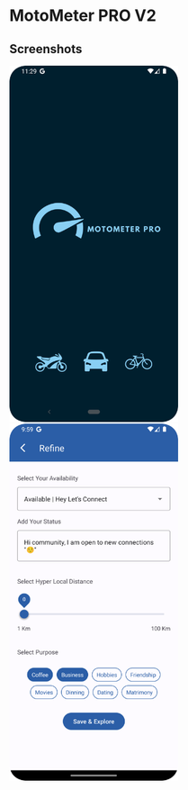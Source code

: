 # MotoMeter PRO V2

## Screenshots

<img src="app/mmp1.png" alt="Screen 1" width="300" style="margin-right: 20"/> <img src="https://github.com/ashfaaqali/netclanapp/blob/master/app/ss2.png" alt="Screen 1" width="300"/>
